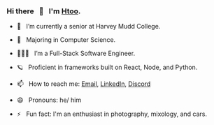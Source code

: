 ### Hi there &nbsp; 👋  &nbsp; I'm [Htoo](https://www.htoo.me/).


- 🔭  &nbsp; I’m currently a senior at Harvey Mudd College.
- 🌱  &nbsp; Majoring in Computer Science.

- 👨🏻‍💻  &nbsp; I’m a Full-Stack Software Engineer.
- 🪐  &nbsp; Proficient in frameworks built on React, Node, and Python.

- 📫  &nbsp; How to reach me: [Email](mailto:2myat9@gmail.com), [LinkedIn](https://www.linkedin.com/in/htoomyat/), [Discord](https://discordapp.com/users/409335295734054912/)
- 😄  &nbsp; Pronouns: he/ him
- ⚡  &nbsp; Fun fact: I'm an enthusiast in photography, mixology, and cars.

